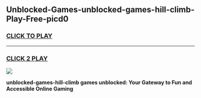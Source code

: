 
## Unblocked-Games-unblocked-games-hill-climb-Play-Free-picd0
<h3>
<a href="https://premium76.site?title=unblocked-games-hill-climb&ref=19M">CLICK TO PLAY</a></h3>
<hr>

<h3>
<a href="https://premium76.site?title=unblocked-games-hill-climb&ref=19M">CLICK 2 PLAY</a>
  
</h3>

<a href="https://premium76.site?title=unblocked-games-hill-climb&ref=19M"><img src="https://clearcache.store/games.png"></a>


**unblocked-games-hill-climb games unblocked: Your Gateway to Fun and Accessible Online Gaming**
